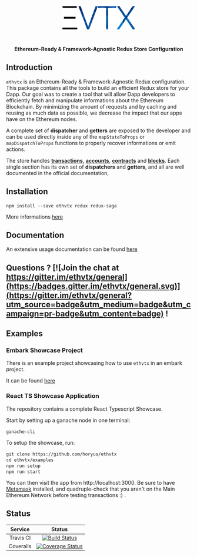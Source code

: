 <!--
  Title: Vortex
  Description: Ethereum Ready and Framework Agnostic Redux Store Configuration 
  Author: mortimr
  -->
<div align="center" >
<img width="40%" src="https://github.com/Horyus/ethvtx/raw/develop/imgs/logo.png" style="margin-bottom: 20px;">
<h4>Ethereum-Ready & Framework-Agnostic Redux Store Configuration</h4>
</div>

## Introduction

`ethvtx` is an Ethereum-Ready & Framework-Agnostic Redux configuration. This package contains all the tools to build an efficient Redux store for your Dapp. Our goal was to create a tool that will allow Dapp developers to efficiently fetch and manipulate informations about the Ethereum Blockchain. By minimizing the amount of requests and by caching and reusing as much data as possible, we decrease the impact that our apps have on the Ethereum nodes.

A complete set of **dispatcher** and **getters** are exposed to the developer and can be used directly inside any of the `mapStateToProps` or `mapDispatchToProps` functions to properly recover informations or emit actions.

The store handles [**transactions**](http://doc.ethvtx.com/docs/transactions_intro), [**accounts**](http://doc.ethvtx.com/docs/accounts_intro), [**contracts**](http://doc.ethvtx.com/docs/contracts_intro) and [**blocks**](http://doc.ethvtx.com/docs/blocks_intro). Each single section has its own set of **dispatchers** and **getters**, and all are well documented in the official documentation,

## Installation

```shell
npm install --save ethvtx redux redux-saga
```

More informations [here](http://doc.ethvtx.com/docs/install)

## Documentation

An extensive usage documentation can be found [here](http://doc.ethvtx.com)

## Questions ? [![Join the chat at https://gitter.im/ethvtx/general](https://badges.gitter.im/ethvtx/general.svg)](https://gitter.im/ethvtx/general?utm_source=badge&utm_medium=badge&utm_campaign=pr-badge&utm_content=badge) !


## Examples

### Embark Showcase Project

There is an example project showcasing how to use `ethvtx` in an embark project.

It can be found [here](https://github.com/horyus/ethvtx_embark)

### React TS Showcase Application

The repository contains a complete React Typescript Showcase.

Start by setting up a ganache node in one terminal:
```shell
ganache-cli
```

To setup the showcase, run:
```shell
git clone https://github.com/horyus/ethvtx
cd ethvtx/examples
npm run setup
npm run start
```

You can then visit the app from http://localhost:3000.
Be sure to have [Metamask](https://metamask.io/) installed, and quadruple-check that you aren't on the Main Ethereum Network before testing transactions :) .


## Status

| Service | Status |
| :---: | :---: |
| Travis CI | [![Build Status](https://travis-ci.org/horyus/ethvtx.svg?branch=develop)](https://travis-ci.org/horyus/ethvtx) |
| Coveralls | [![Coverage Status](https://coveralls.io/repos/github/Horyus/ethvtx/badge.svg?branch=develop)](https://coveralls.io/github/Horyus/ethvtx?branch=develop) |
